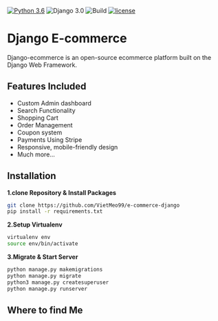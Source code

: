 [![Python 3.6](https://img.shields.io/badge/python-3.6-yellow.svg)](https://www.python.org/downloads/release/python-360/)
![Django 3.0](https://img.shields.io/badge/Django-3.0-green.svg)
![Build](https://github.com/shyam999/Django-ecommerce/workflows/Build/badge.svg?branch=master)
[![license](https://img.shields.io/github/license/DAVFoundation/captain-n3m0.svg?style=flat-square)](https://github.com/shyam999/django-ecommerce/blob/master/LICENSE)

# Django E-commerce

Django-ecommerce is an open-source ecommerce platform built on the Django Web Framework.

## Features Included

- Custom Admin dashboard
- Search Functionality
- Shopping Cart
- Order Management
- Coupon system
- Payments Using Stripe
- Responsive, mobile-friendly design
- Much more...

## Installation

**1.clone Repository & Install Packages**

```sh
git clone https://github.com/VietMeo99/e-commerce-django
pip install -r requirements.txt
```

**2.Setup Virtualenv**

```sh
virtualenv env
source env/bin/activate
```

**3.Migrate & Start Server**

```sh
python manage.py makemigrations
python manage.py migrate
python3 manage.py createsuperuser
python manage.py runserver
```

## Where to find Me
